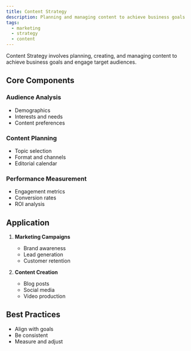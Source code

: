 ```yaml
---
title: Content Strategy
description: Planning and managing content to achieve business goals
tags:
  - marketing
  - strategy
  - content
---
```


Content Strategy involves planning, creating, and managing content to achieve business goals and engage target audiences.

## Core Components

### Audience Analysis

- Demographics
- Interests and needs
- Content preferences

### Content Planning

- Topic selection
- Format and channels
- Editorial calendar

### Performance Measurement

- Engagement metrics
- Conversion rates
- ROI analysis

## Application

1. **Marketing Campaigns**

   - Brand awareness
   - Lead generation
   - Customer retention

2. **Content Creation**
   - Blog posts
   - Social media
   - Video production

## Best Practices

- Align with goals
- Be consistent
- Measure and adjust
